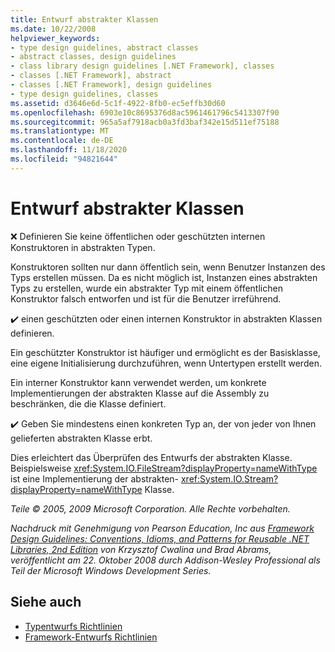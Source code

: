 ```yaml
---
title: Entwurf abstrakter Klassen
ms.date: 10/22/2008
helpviewer_keywords:
- type design guidelines, abstract classes
- abstract classes, design guidelines
- class library design guidelines [.NET Framework], classes
- classes [.NET Framework], abstract
- classes [.NET Framework], design guidelines
- type design guidelines, classes
ms.assetid: d3646e6d-5c1f-4922-8fb0-ec5effb30d60
ms.openlocfilehash: 6903e10c8695376d8ac5961461796c5413307f90
ms.sourcegitcommit: 965a5af7918acb0a3fd3baf342e15d511ef75188
ms.translationtype: MT
ms.contentlocale: de-DE
ms.lasthandoff: 11/18/2020
ms.locfileid: "94821644"
---
```

# <a name="abstract-class-design"></a>Entwurf abstrakter Klassen

❌ Definieren Sie keine öffentlichen oder geschützten internen Konstruktoren in abstrakten Typen.

 Konstruktoren sollten nur dann öffentlich sein, wenn Benutzer Instanzen des Typs erstellen müssen. Da es nicht möglich ist, Instanzen eines abstrakten Typs zu erstellen, wurde ein abstrakter Typ mit einem öffentlichen Konstruktor falsch entworfen und ist für die Benutzer irreführend.

 ✔️ einen geschützten oder einen internen Konstruktor in abstrakten Klassen definieren.

 Ein geschützter Konstruktor ist häufiger und ermöglicht es der Basisklasse, eine eigene Initialisierung durchzuführen, wenn Untertypen erstellt werden.

 Ein interner Konstruktor kann verwendet werden, um konkrete Implementierungen der abstrakten Klasse auf die Assembly zu beschränken, die die Klasse definiert.

 ✔️ Geben Sie mindestens einen konkreten Typ an, der von jeder von Ihnen gelieferten abstrakten Klasse erbt.

 Dies erleichtert das Überprüfen des Entwurfs der abstrakten Klasse. Beispielsweise  <xref:System.IO.FileStream?displayProperty=nameWithType> ist eine Implementierung der abstrakten- <xref:System.IO.Stream?displayProperty=nameWithType> Klasse.

 *Teile © 2005, 2009 Microsoft Corporation. Alle Rechte vorbehalten.*

 *Nachdruck mit Genehmigung von Pearson Education, Inc aus [Framework Design Guidelines: Conventions, Idioms, and Patterns for Reusable .NET Libraries, 2nd Edition](https://www.informit.com/store/framework-design-guidelines-conventions-idioms-and-9780321545619) von Krzysztof Cwalina und Brad Abrams, veröffentlicht am 22. Oktober 2008 durch Addison-Wesley Professional als Teil der Microsoft Windows Development Series.*

## <a name="see-also"></a>Siehe auch

- [Typentwurfs Richtlinien](type.md)
- [Framework-Entwurfs Richtlinien](index.md)
